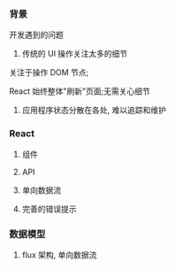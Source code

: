### 背景

开发遇到的问题

1.  传统的 UI 操作关注太多的细节

关注于操作 DOM 节点;

React 始终整体"刷新"页面;无需关心细节

1.  应用程序状态分散在各处, 难以追踪和维护

### React

1.  组件

1.  API
1.  单向数据流
1.  完善的错误提示

### 数据模型

1.  flux 架构, 单向数据流
